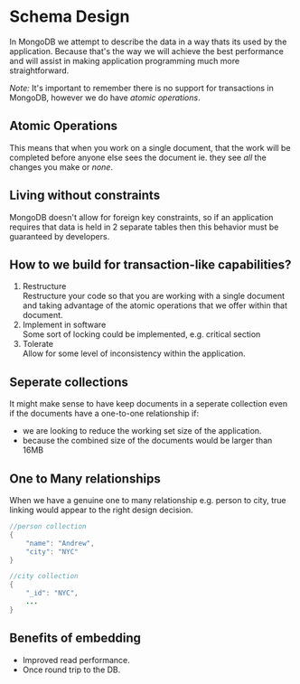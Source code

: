 # Schema Design

In MongoDB we attempt to describe the data in a way thats its used by the application. Because that's the way we will achieve the best performance and will assist in making application programming much more straightforward.

*Note:* It's important to remember there is no support for transactions in MongoDB, however we do have _atomic operations_.

## Atomic Operations
This means that when you work on a single document, that the work will be completed before anyone else sees the document ie. they see *all* the changes you make or *none*.

## Living without constraints
MongoDB doesn't allow for foreign key constraints, so if an application requires that data is held in 2 separate tables then this behavior must be guaranteed by developers.

## How to we build for transaction-like capabilities?
1. Restructure<br>
    Restructure your code so that you are working with a single document and taking advantage of the atomic operations that we offer within that document.
2. Implement in software<br>
    Some sort of locking could be implemented, e.g. critical section
3. Tolerate<br>
    Allow for some level of inconsistency within the application.

## Seperate collections
It might make sense to have keep documents in a seperate collection even if the documents have a one-to-one relationship if:
* we are looking to reduce the working set size of the application.
* because the combined size of the documents would be larger than 16MB

## One to Many relationships
When we have a genuine one to many relationship e.g. person to city, true linking would appear to the right design decision.
```java
//person collection
{
    "name": "Andrew",
    "city": "NYC"
}

//city collection
{
    "_id": "NYC",
    ...
}
```

## Benefits of embedding
* Improved read performance.
* Once round trip to the DB.

